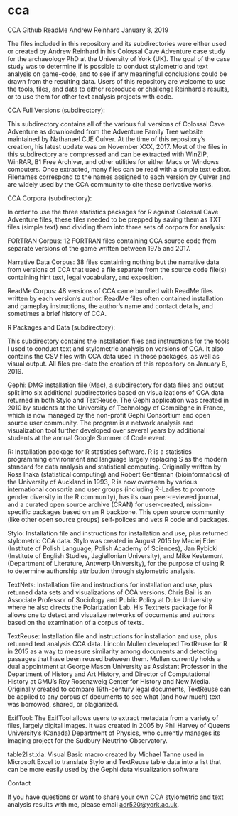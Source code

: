 # cca
CCA Github ReadMe
Andrew Reinhard
January 8, 2019

The files included in this repository and its subdirectories were either used or created by Andrew Reinhard in his Colossal Cave Adventure case study for the archaeology PhD at the University of York (UK). The goal of the case study was to determine if is possible to conduct stylometric and text analysis on game-code, and to see if any meaningful conclusions could be drawn from the resulting data. Users of this repository are welcome to use the tools, files, and data to either reproduce or challenge Reinhard’s results, or to use them for other text analysis projects with code.

CCA Full Versions (subdirectory):

This subdirectory contains all of the various full versions of Colossal Cave Adventure as downloaded from the Adventure Family Tree website maintained by Nathanael CJE Culver. At the time of this repository’s creation, his latest update was on November XXX, 2017. Most of the files in this subdirectory are compressed and can be extracted with WinZIP, WinRAR, B1 Free Archiver, and other utilities for either Macs or Windows computers. Once extracted, many files can be read with a simple text editor. Filenames correspond to the names assigned to each version by Culver and are widely used by the CCA community to cite these derivative works.

CCA Corpora (subdirectory):

In order to use the three statistics packages for R against Colossal Cave Adventure files, these files needed to be prepped by saving them as TXT files (simple text) and dividing them into three sets of corpora for analysis:

FORTRAN Corpus: 12 FORTRAN files containing CCA source code from separate versions of the game written between 1975 and 2017.

Narrative Data Corpus: 38 files containing nothing but the narrative data from versions of CCA that used a file separate from the source code file(s) containing hint text, legal vocabulary, and exposition.

ReadMe Corpus: 48 versions of CCA came bundled with ReadMe files written by each version’s author. ReadMe files often contained installation and gameplay instructions, the author’s name and contact details, and sometimes a brief history of CCA.

R Packages and Data (subdirectory):

This subdirectory contains the installation files and instructions for the tools I used to conduct text and stylometric analysis on versions of CCA. It also contains the CSV files with CCA data used in those packages, as well as visual output. All files pre-date the creation of this repository on January 8, 2019.

Gephi: DMG installation file (Mac), a subdirectory for data files and output split into six additional subdirectories based on visualizations of CCA data returned in both Stylo and TextReuse. The Gephi application was created in 2010 by students at the University of Technology of Compiègne in France, which is now managed by the non-profit Gephi Consortium and open source user community. The program is a network analysis and visualization tool further developed over several years by additional students at the annual Google Summer of Code event.

R: Installation package for R statistics software. R is a statistics programming environment and language largely replacing S as the modern standard for data analysis and statistical computing. Originally written by Ross Ihaka (statistical computing) and Robert Gentleman (bioinformatics) of the University of Auckland in 1993, R is now overseen by various international consortia and user groups (including R-Ladies to promote gender diversity in the R community), has its own peer-reviewed journal, and a curated open source archive (CRAN) for user-created, mission-specific packages based on an R backbone. This open source community (like other open source groups) self-polices and vets R code and packages.

Stylo: Installation file and instructions for installation and use, plus returned stylometric CCA data. Stylo was created in August 2015 by Maciej Eder (Institute of Polish Language, Polish Academy of Sciences), Jan Rybicki (Institute of English Studies, Jagiellonian University), and Mike Kestemont (Department of Literature, Antwerp University), for the purpose of using R to determine authorship attribution through stylometric analysis. 

TextNets: Installation file and instructions for installation and use, plus returned data sets and visualizations of CCA versions. Chris Bail is an Associate Professor of Sociology and Public Policy at Duke University where he also directs the Polarization Lab. His Textnets package for R allows one to detect and visualize networks of documents and authors based on the examination of a corpus of texts.

TextReuse: Installation file and instructions for installation and use, plus returned text analysis CCA data. Lincoln Mullen developed TextReuse for R in 2015 as a way to measure similarity among documents and detecting passages that have been reused between them. Mullen currently holds a dual appointment at George Mason University as Assistant Professor in the Department of History and Art History, and Director of Computational History at GMU’s Roy Rosenzweig Center for History and New Media. Originally created to compare 19th-century legal documents, TextReuse can be applied to any corpus of documents to see what (and how much) text was borrowed, shared, or plagiarized.

ExifTool: The ExifTool allows users to extract metadata from a variety of files, largely digital images. It was created in 2005 by Phil Harvey of Queens University’s (Canada) Department of Physics, who currently manages its imaging project for the Sudbury Neutrino Observatory. 

table2list.xla: Visual Basic macro created by Michael Tanne used in Microsoft Excel to translate Stylo and TextReuse table data into a list that can be more easily used by the Gephi data visualization software

Contact

If you have questions or want to share your own CCA stylometric and text analysis results with me, please email adr520@york.ac.uk.
